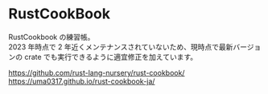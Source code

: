# RustCookBook

RustCookbook の練習帳。  
2023 年時点で 2 年近くメンテナンスされていないため、現時点で最新バージョンの crate でも実行できるように適宜修正を加えています。

https://github.com/rust-lang-nursery/rust-cookbook/  
https://uma0317.github.io/rust-cookbook-ja/
